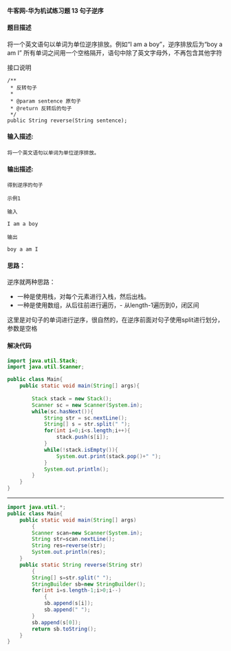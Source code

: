 #### 牛客网-华为机试练习题  13 句子逆序

#### 题目描述

将一个英文语句以单词为单位逆序排放。例如“I am a boy”，逆序排放后为“boy a am I”
所有单词之间用一个空格隔开，语句中除了英文字母外，不再包含其他字符

接口说明
```
/**
 * 反转句子
 * 
 * @param sentence 原句子
 * @return 反转后的句子
 */
public String reverse(String sentence);
```
#### 输入描述:

```
将一个英文语句以单词为单位逆序排放。
```

#### 输出描述:

```
得到逆序的句子

示例1

输入

I am a boy

输出

boy a am I
```
#### 思路：

逆序就两种思路：

* 一种是使用栈，对每个元素进行入栈，然后出栈。
* 一种是使用数组，从后往前进行遍历，- 从length-1遍历到0，闭区间

这里是对句子的单词进行逆序，很自然的，在逆序前面对句子使用split进行划分，参数是空格

#### 解决代码

```java
import java.util.Stack;
import java.util.Scanner;

public class Main{
    public static void main(String[] args){
    
        Stack stack = new Stack();
        Scanner sc = new Scanner(System.in);
        while(sc.hasNext()){
            String str = sc.nextLine();
            String[] s = str.split(" ");
            for(int i=0;i<s.length;i++){
                stack.push(s[i]);
            }
            while(!stack.isEmpty()){
                System.out.print(stack.pop()+" ");
            }
            System.out.println();
        }
    }
}
```

---------------------------

```java
import java.util.*;
public class Main{
    public static void main(String[] args)
        {
        Scanner scan=new Scanner(System.in);
        String str=scan.nextLine();
        String res=reverse(str);
        System.out.println(res);
    }
    public static String reverse(String str)
        {
        String[] s=str.split(" ");
        StringBuilder sb=new StringBuilder();
        for(int i=s.length-1;i>0;i--)
            {
            sb.append(s[i]);
            sb.append(" ");
        }
        sb.append(s[0]);
        return sb.toString();
    }
}

```

